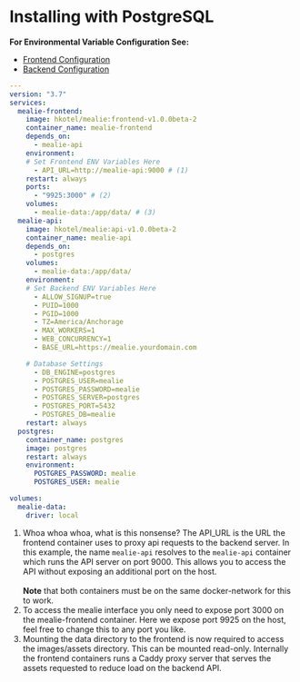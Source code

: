 # Installing with PostgreSQL

**For Environmental Variable Configuration See:**

- [Frontend Configuration](/mealie/documentation/getting-started/installation/frontend-config/)
- [Backend Configuration](/mealie/documentation/getting-started/installation/backend-config/)

```yaml
---
version: "3.7"
services:
  mealie-frontend:
    image: hkotel/mealie:frontend-v1.0.0beta-2
    container_name: mealie-frontend
    depends_on:
      - mealie-api
    environment:
    # Set Frontend ENV Variables Here
      - API_URL=http://mealie-api:9000 # (1)
    restart: always
    ports:
      - "9925:3000" # (2)
    volumes:
      - mealie-data:/app/data/ # (3)
  mealie-api:
    image: hkotel/mealie:api-v1.0.0beta-2
    container_name: mealie-api
    depends_on:
      - postgres
    volumes:
      - mealie-data:/app/data/
    environment:
    # Set Backend ENV Variables Here
      - ALLOW_SIGNUP=true
      - PUID=1000
      - PGID=1000
      - TZ=America/Anchorage
      - MAX_WORKERS=1
      - WEB_CONCURRENCY=1
      - BASE_URL=https://mealie.yourdomain.com

    # Database Settings
      - DB_ENGINE=postgres
      - POSTGRES_USER=mealie
      - POSTGRES_PASSWORD=mealie
      - POSTGRES_SERVER=postgres
      - POSTGRES_PORT=5432
      - POSTGRES_DB=mealie
    restart: always
  postgres:
    container_name: postgres
    image: postgres
    restart: always
    environment:
      POSTGRES_PASSWORD: mealie
      POSTGRES_USER: mealie

volumes:
  mealie-data:
    driver: local
```

<!-- Updating This? Be Sure to also update the SQLite Annotations -->

1. Whoa whoa whoa, what is this nonsense? The API_URL is the URL the frontend container uses to proxy api requests to the backend server. In this example, the name `mealie-api` resolves to the `mealie-api` container which runs the API server on port 9000. This allows you to access the API without exposing an additional port on the host.
    <br/> <br/> **Note** that both containers must be on the same docker-network for this to work.
2.  To access the mealie interface you only need to expose port 3000 on the mealie-frontend container. Here we expose port 9925 on the host, feel free to change this to any port you like.
3.  Mounting the data directory to the frontend is now required to access the images/assets directory. This can be mounted read-only. Internally the frontend containers runs a Caddy proxy server that serves the assets requested to reduce load on the backend API.
